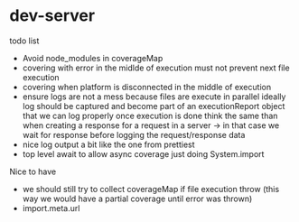 # dev-server

todo list

- Avoid node_modules in coverageMap
- covering with error in the midlde of execution must not prevent next file execution
- covering when platform is disconnected in the middle of execution
- ensure logs are not a mess because files are execute in parallel
  ideally log should be captured and become part of an executionReport object
  that we can log properly once execution is done
  think the same than when creating a response for a request in a server
  -> in that case we wait for response before logging the request/response data
- nice log output a bit like the one from prettiest
- top level await to allow async coverage just doing System.import

Nice to have

- we should still try to collect coverageMap if file execution throw
  (this way we would have a partial coverage until error was thrown)
- import.meta.url
